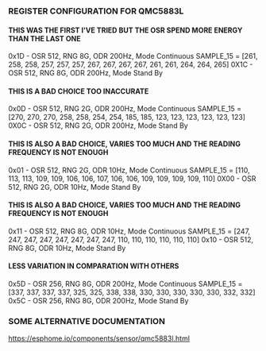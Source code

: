 ### REGISTER CONFIGURATION FOR QMC5883L

#### THIS WAS THE FIRST I'VE TRIED BUT THE OSR SPEND MORE ENERGY THAN THE LAST ONE
0x1D - OSR 512, RNG 8G, ODR 200Hz, Mode Continuous
SAMPLE_15 = [261, 258, 258, 257, 257, 257, 267, 267, 267, 267, 261, 261, 264, 264, 265]
0X1C - OSR 512, RNG 8G, ODR 200Hz, Mode Stand By

#### THIS IS A BAD CHOICE TOO INACCURATE
0x0D - OSR 512, RNG 2G, ODR 200Hz, Mode Continuous
SAMPLE_15 = [270, 270, 270, 258, 258, 254, 254, 185, 185, 123, 123, 123, 123, 123, 123]
0X0C - OSR 512, RNG 2G, ODR 200Hz, Mode Stand By

#### THIS IS ALSO A BAD CHOICE, VARIES TOO MUCH AND THE READING FREQUENCY IS NOT ENOUGH
0x01 - OSR 512, RNG 2G, ODR 10Hz, Mode Continuous
SAMPLE_15 = [110, 113, 113, 109, 109, 106, 106, 107, 106, 106, 109, 109, 109, 109, 110]
0X00 - OSR 512, RNG 2G, ODR 10Hz, Mode Stand By

#### THIS IS ALSO A BAD CHOICE, VARIES TOO MUCH AND THE READING FREQUENCY IS NOT ENOUGH
0x11 - OSR 512, RNG 8G, ODR 10Hz, Mode Continuous
SAMPLE_15 = [247, 247, 247, 247, 247, 247, 247, 247, 110, 110, 110, 110, 110, 110]
0x10 - OSR 512, RNG 8G, ODR 10Hz, Mode Stand By

#### LESS VARIATION IN COMPARATION WITH OTHERS
0x5D - OSR 256, RNG 8G, ODR 200Hz, Mode Continuous
SAMPLE_15 = [337, 337, 337, 337, 325, 325, 338, 338, 330, 330, 330, 330, 330, 332, 332]
0x5C - OSR 256, RNG 8G, ODR 200Hz, Mode Stand By

### SOME ALTERNATIVE DOCUMENTATION
https://esphome.io/components/sensor/qmc5883l.html
